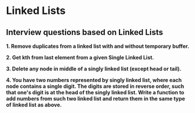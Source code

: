 # Linked Lists

## Interview questions based on Linked Lists

**1. Remove duplicates from a linked list with and without temporary buffer.**

**2. Get kth from last element from a given Single Linked List.**

**3. Delete any node in middle of a singly linked list (except head or tail).**

**4. You have two numbers represented by singly linked list, where each node contains a single digit. The digits are stored in reverse order, such that one's digit is at the head of the singly linked list. Write a function to add numbers from such two linked list and return them in the same type of linked list as above.**
